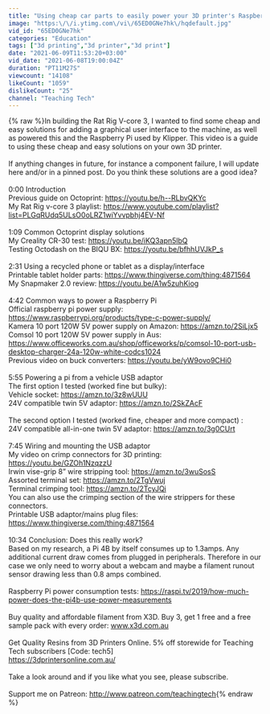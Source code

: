 ```yaml
---
title: "Using cheap car parts to easily power your 3D printer's Raspberry Pi"
image: "https:\/\/i.ytimg.com\/vi\/65ED0GNe7hk\/hqdefault.jpg"
vid_id: "65ED0GNe7hk"
categories: "Education"
tags: ["3d printing","3d printer","3d print"]
date: "2021-06-09T11:53:20+03:00"
vid_date: "2021-06-08T19:00:04Z"
duration: "PT11M27S"
viewcount: "14108"
likeCount: "1059"
dislikeCount: "25"
channel: "Teaching Tech"
---
```

{% raw %}In building the Rat Rig V-core 3, I wanted to find some cheap and easy solutions for adding a graphical user interface to the machine, as well as powered this and the Raspberry Pi used by Klipper. This video is a guide to using these cheap and easy solutions on your own 3D printer.<br /><br />If anything changes in future, for instance a component failure, I will update here and/or in a pinned post. Do you think these solutions are a good idea?<br /><br />0:00 Introduction<br />Previous guide on Octoprint: <a rel="nofollow" target="blank" href="https://youtu.be/h--RLbvQKYc">https://youtu.be/h--RLbvQKYc</a><br />My Rat Rig v-core 3 playlist: <a rel="nofollow" target="blank" href="https://www.youtube.com/playlist?list=PLGqRUdq5ULsO0oLRZ1wiYvvpbhj4EV-Nf">https://www.youtube.com/playlist?list=PLGqRUdq5ULsO0oLRZ1wiYvvpbhj4EV-Nf</a><br /><br />1:09 Common Octoprint display solutions<br />My Creality CR-30 test: <a rel="nofollow" target="blank" href="https://youtu.be/iKQ3apn5lbQ">https://youtu.be/iKQ3apn5lbQ</a><br />Testing Octodash on the BIQU BX: <a rel="nofollow" target="blank" href="https://youtu.be/bfhhUVJkP_s">https://youtu.be/bfhhUVJkP_s</a><br /><br />2:31 Using a recycled phone or tablet as a display/interface<br />Printable tablet holder parts: <a rel="nofollow" target="blank" href="https://www.thingiverse.com/thing:4871564">https://www.thingiverse.com/thing:4871564</a><br />My Snapmaker 2.0 review: <a rel="nofollow" target="blank" href="https://youtu.be/A1w5zuhKiog">https://youtu.be/A1w5zuhKiog</a><br /><br />4:42 Common ways to power a Raspberry Pi<br />Official raspberry pi power supply: <a rel="nofollow" target="blank" href="https://www.raspberrypi.org/products/type-c-power-supply/">https://www.raspberrypi.org/products/type-c-power-supply/</a><br />Kamera 10 port 120W 5V power supply on Amazon: <a rel="nofollow" target="blank" href="https://amzn.to/2SiLjx5">https://amzn.to/2SiLjx5</a><br />Comsol 10 port 120W 5V power supply in Aus: <a rel="nofollow" target="blank" href="https://www.officeworks.com.au/shop/officeworks/p/comsol-10-port-usb-desktop-charger-24a-120w-white-codcs1024">https://www.officeworks.com.au/shop/officeworks/p/comsol-10-port-usb-desktop-charger-24a-120w-white-codcs1024</a><br />Previous video on buck converters: <a rel="nofollow" target="blank" href="https://youtu.be/yW9ovo9CHi0">https://youtu.be/yW9ovo9CHi0</a><br /><br />5:55 Powering a pi from a vehicle USB adaptor<br />The first option I tested (worked fine but bulky):<br />Vehicle socket: <a rel="nofollow" target="blank" href="https://amzn.to/3z8wUUU">https://amzn.to/3z8wUUU</a><br />24V compatible twin 5V adaptor: <a rel="nofollow" target="blank" href="https://amzn.to/2SkZAcF">https://amzn.to/2SkZAcF</a><br /><br />The second option I tested (worked fine, cheaper and more compact) :<br />24V compatible all-in-one twin 5V adaptor: <a rel="nofollow" target="blank" href="https://amzn.to/3g0CUrt">https://amzn.to/3g0CUrt</a><br /><br />7:45 Wiring and mounting the USB adaptor<br />My video on crimp connectors for 3D printing: <a rel="nofollow" target="blank" href="https://youtu.be/GZOh1NzqzzU">https://youtu.be/GZOh1NzqzzU</a><br />Irwin vise-grip 8” wire stripping tool: <a rel="nofollow" target="blank" href="https://amzn.to/3wuSosS">https://amzn.to/3wuSosS</a><br />Assorted terminal set: <a rel="nofollow" target="blank" href="https://amzn.to/2TgVwuj">https://amzn.to/2TgVwuj</a><br />Terminal crimping tool: <a rel="nofollow" target="blank" href="https://amzn.to/2TcyJQi">https://amzn.to/2TcyJQi</a><br />You can also use the crimping section of the wire strippers for these connectors.<br />Printable USB adaptor/mains plug files: <a rel="nofollow" target="blank" href="https://www.thingiverse.com/thing:4871564">https://www.thingiverse.com/thing:4871564</a><br /><br />10:34 Conclusion: Does this really work?<br />Based on my research, a Pi 4B by itself consumes up to 1.3amps. Any additional current draw comes from plugged in peripherals. Therefore in our case we only need to worry about a webcam and maybe a filament runout sensor drawing less than 0.8 amps combined.<br /><br />Raspberry Pi power consumption tests: <a rel="nofollow" target="blank" href="https://raspi.tv/2019/how-much-power-does-the-pi4b-use-power-measurements">https://raspi.tv/2019/how-much-power-does-the-pi4b-use-power-measurements</a><br /><br />Buy quality and affordable filament from X3D. Buy 3, get 1 free and a free sample pack with every order: www.x3d.com.au<br /><br />Get Quality Resins from 3D Printers Online. 5% off storewide for Teaching Tech subscribers [Code: tech5]<br /><a rel="nofollow" target="blank" href="https://3dprintersonline.com.au/">https://3dprintersonline.com.au/</a><br /><br />Take a look around and if you like what you see, please subscribe.<br /><br />Support me on Patreon: <a rel="nofollow" target="blank" href="http://www.patreon.com/teachingtech">http://www.patreon.com/teachingtech</a>{% endraw %}
